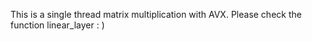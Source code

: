 This is a single thread matrix multiplication with AVX.
Please check the function linear_layer : ) 

